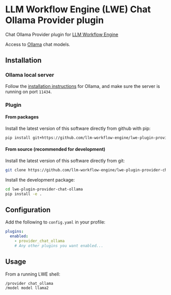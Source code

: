 # LLM Workflow Engine (LWE) Chat Ollama Provider plugin

Chat Ollama Provider plugin for [LLM Workflow Engine](https://github.com/llm-workflow-engine/llm-workflow-engine)

Access to [Ollama](https://ollama.ai/library) chat models.

## Installation

### Ollama local server

Follow the [installation instructions](https://github.com/ollama/ollama) for Ollama, and make sure the server is running on port `11434`.

### Plugin

#### From packages

Install the latest version of this software directly from github with pip:

```bash
pip install git+https://github.com/llm-workflow-engine/lwe-plugin-provider-chat-ollama
```

#### From source (recommended for development)

Install the latest version of this software directly from git:

```bash
git clone https://github.com/llm-workflow-engine/lwe-plugin-provider-chat-ollama.git
```

Install the development package:

```bash
cd lwe-plugin-provider-chat-ollama
pip install -e .
```

## Configuration

Add the following to `config.yaml` in your profile:

```yaml
plugins:
  enabled:
    - provider_chat_ollama
    # Any other plugins you want enabled...
```

## Usage

From a running LWE shell:

```
/provider chat_ollama
/model model llama2
```
